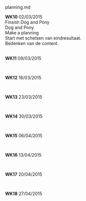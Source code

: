 planning.md

<b>WK10</b> 02/03/2015 <br/>
Finsish Dog and Pony <br/>
Dog and Pony <br/>
Make a planning <br/>
Start met schetsen van eindresultaat. <br/>
Bedenken van de content. <br/>
<br/>

<b>WK11</b> 09/03/2015 <br/>



<br/>

<b>WK12</b> 16/03/2015 <br/>

<br/>

<b>WK13</b> 23/03/2015 <br/>

<br/>

<b>WK14</b> 30/03/2015 <br/>

<br/>

<b>WK15</b> 06/04/2015 <br/>

<br/>

<b>WK16</b> 13/04/2015 <br/>

<br/>

<b>WK17</b> 20/04/2015 <br/>        

<br/>

<b>WK18</b> 27/04/2015 <br/>
<br/>
